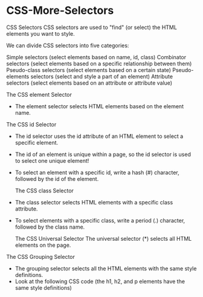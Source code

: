 # CSS-More-Selectors

CSS Selectors
CSS selectors are used to "find" (or select) the HTML elements you want to style.

We can divide CSS selectors into five categories:

Simple selectors (select elements based on name, id, class)
Combinator selectors (select elements based on a specific relationship between them)
Pseudo-class selectors (select elements based on a certain state)
Pseudo-elements selectors (select and style a part of an element)
Attribute selectors (select elements based on an attribute or attribute value)

The CSS element Selector
- The element selector selects HTML elements based on the element name.

The CSS id Selector
- The id selector uses the id attribute of an HTML element to select a specific element.
- The id of an element is unique within a page, so the id selector is used to select one unique element!
- To select an element with a specific id, write a hash (#) character, followed by the id of the element.

  The CSS class Selector
- The class selector selects HTML elements with a specific class attribute.
- To select elements with a specific class, write a period (.) character, followed by the class name.

  The CSS Universal Selector
The universal selector (*) selects all HTML elements on the page.


The CSS Grouping Selector
- The grouping selector selects all the HTML elements with the same style definitions.
- Look at the following CSS code (the h1, h2, and p elements have the same style definitions)
